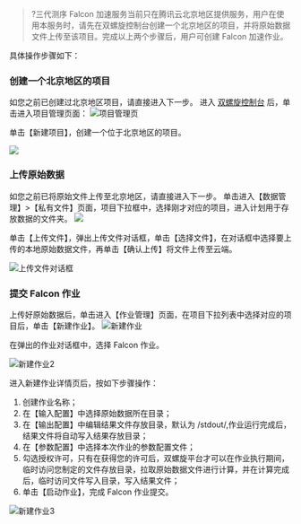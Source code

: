 >?三代测序 Falcon 加速服务当前只在腾讯云北京地区提供服务，用户在使用本服务时，请先在双螺旋控制台创建一个北京地区的项目，并将原始数据文件上传至该项目。完成以上两个步骤后，用户可创建 Falcon 加速作业。

具体操作步骤如下：
### 创建一个北京地区的项目
如您之前已创建过北京地区项目，请直接进入下一步。
进入 [双螺旋控制台](https://console.cloud.tencent.com/helix/overview) 后，单击进入项目管理页面：
![项目管理页](https://main.qcloudimg.com/raw/4da8cd5d957cd629bfa4a93bb1c203bd.png)

单击【新建项目】，创建一个位于北京地区的项目。

![](https://main.qcloudimg.com/raw/248c679b329d679f0d1ba9e8c56951d5.png)

### 上传原始数据
如您之前已将原始文件上传至北京地区，请直接进入下一步。
单击进入【数据管理】>【私有文件】页面，项目下拉框中，选择刚才对应的项目，进入计划用于存放数据的文件夹。
![](https://main.qcloudimg.com/raw/d599ac726d48520bc152b94ac018ab06.png)

单击【上传文件】，弹出上传文件对话框，单击【选择文件】，在对话框中选择要上传的本地原始数据文件，再单击【确认上传】将文件上传至云端。

![上传文件对话框](https://main.qcloudimg.com/raw/51c21336031d859ff26b62c0bbaeb5fa.png)

###  提交 Falcon 作业  
上传好原始数据后，单击进入【作业管理】页面，在项目下拉列表中选择对应的项目后，单击【新建作业】。
![新建作业](https://main.qcloudimg.com/raw/c394446f721fe68258937300f78764f1.png)

在弹出的作业对话框中，选择 Falcon 作业。

![新建作业2](https://main.qcloudimg.com/raw/cfd40c92643ad5e04975984c51a014a5.png)

进入新建作业详情页后，按如下步骤操作：
1. 创建作业名称；
2. 在【输入配置】中选择原始数据所在目录；
3. 在【输出配置】中编辑结果文件存放目录，默认为 /stdout/,作业运行完成后，结果文件将自动写入结果存放目录；
4. 在【参数配置】中选择本次作业的参数配置文件；
5. 勾选授权许可，只有在获得您的许可后，双螺旋平台才可以在作业执行期间，临时访问您制定的文件存放目录，拉取原始数据文件进行计算，并在计算完成后，临时访问文件写入目录，写入结果文件；
6. 单击【启动作业】，完成 Falcon 作业提交。
 
![新建作业3](https://main.qcloudimg.com/raw/146c9434cc948f5de4d3420fdd100315.png)
